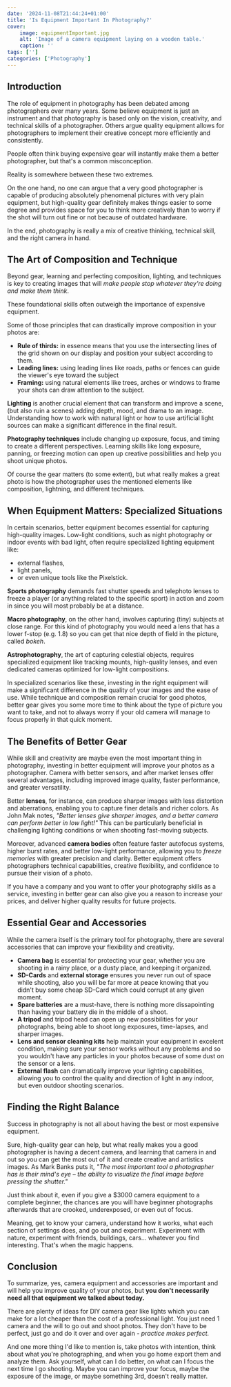 ```yaml
---
date: '2024-11-08T21:44:24+01:00'
title: 'Is Equipment Important In Photography?'
cover:
    image: equipmentImportant.jpg
    alt: 'Image of a camera equipment laying on a wooden table.'
    caption: ''
tags: ['']
categories: ['Photography']
---
```


## Introduction
The role of equipment in photography has been debated among photographers over many years. Some believe equipment is just an instrument and that photography is based only on the vision, creativity, and technical skills of a photographer. Others argue quality equipment allows for photographers to implement their creative concept more efficiently and consistently. 

People often think buying expensive gear will instantly make them a better photographer, but that's a common misconception.

Reality is somewhere between these two extremes. 

On the one hand, no one can argue that a very good photographer is capable of producing absolutely phenomenal pictures with very plain equipment, but high-quality gear definitely makes things easier to some degree and provides space for you to think more creatively than to worry if the shot will turn out fine or not because of outdated hardware. 

In the end, photography is really a mix of creative thinking, technical skill, and the right camera in hand.

## The Art of Composition and Technique
<!-- ![](/about.jpg) -->

Beyond gear, learning and perfecting composition, lighting, and techniques is key to creating images that will *make people stop whatever they're doing and make them think*.

These foundational skills often outweigh the importance of expensive equipment.

Some of those principles that can drastically improve composition in your photos are:
- **Rule of thirds:** in essence means that you use the intersecting lines of the grid shown on our display and position your subject according to them.
- **Leading lines:** using leading lines like roads, paths or fences can guide the viewer's eye toward the subject 
- **Framing:** using natural elements like trees, arches or windows to frame your shots can draw attention to the subject. 

**Lighting** is another crucial element that can transform and improve a scene, (but also ruin a scenes) adding depth, mood, and drama to an image. Understanding how to work with natural light or how to use artificial light sources can make a significant difference in the final result.

**Photography techniques** include changing up exposure, focus, and timing to create a different perspectives. Learning skills like long exposure, panning, or freezing motion can open up creative possibilities and help you shoot unique photos.

Of course the gear matters (to some extent), but what really makes a great photo is how the photographer uses the mentioned elements like composition, lightning, and different techniques.

## When Equipment Matters: Specialized Situations
In certain scenarios, better equipment becomes essential for capturing high-quality images. Low-light conditions, such as night photography or indoor events with bad light, often require specialized lighting equipment like:
- external flashes, 
- light panels, 
- or even unique tools like the Pixelstick. 

**Sports photography** demands fast shutter speeds and telephoto lenses to freeze a player (or anything related to the specific sport) in action and zoom in since you will most probably be at a distance. 

**Macro photography**, on the other hand, involves capturing (tiny) subjects at close range. For this kind of photography you would need a lens that has a lower f-stop (e.g. 1.8) so you can get that nice depth of field in the picture, called *bokeh*. 

**Astrophotography**, the art of capturing celestial objects, requires specialized equipment like tracking mounts, high-quality lenses, and even dedicated cameras optimized for low-light compositions.

In specialized scenarios like these, investing in the right equipment will make a significant difference in the quality of your images and the ease of use. While technique and composition remain crucial for good photos, better gear gives you some more time to think about the type of picture you want to take, and not to always worry if your old camera will manage to focus properly in that quick moment.

## The Benefits of Better Gear
While skill and creativity are maybe even the most important thing in photography, investing in better equipment will improve your photos as a photographer. Camera with better sensors, and after market lenses offer several advantages, including improved image quality, faster performance, and greater versatility.

Better **lenses**, for instance, can produce sharper images with less distortion and aberrations, enabling you to capture finer details and richer colors. As John Mak notes, *"Better lenses give sharper images, and a better camera can perform better in low light!"* This can be particularly beneficial in challenging lighting conditions or when shooting fast-moving subjects.

Moreover, advanced **camera bodies** often feature faster autofocus systems, higher burst rates, and better low-light performance, allowing you to *freeze memories* with greater precision and clarity. Better equipment offers photographers technical capabilities, creative flexibility, and confidence to pursue their vision of a photo.

If you have a company and you want to offer your photography skills as a service, investing in better gear can also give you a reason to increase your prices, and deliver higher quality results for future projects.

## Essential Gear and Accessories
While the camera itself is the primary tool for photography, there are several accessories that can improve your flexibility and creativity. 

- **Camera bag** is essential for protecting your gear, whether you are shooting in a rainy place, or a dusty place, and keeping it organized. 
- **SD-Cards** and **external storage** ensures you never run out of space while shooting, also you will be far more at peace knowing that you didn't buy some cheap SD-Card which could corrupt at any given moment.
- **Spare batteries** are a must-have, there is nothing more dissapointing than having your battery die in the middle of a shoot. 
- **A tripod** and tripod head can open up new possibilities for your photographs, being able to shoot long exposures, time-lapses, and sharper images.
- **Lens and sensor cleaning kits** help maintain your equipment in excelent condition, making sure your sensor works without any problems and so you wouldn't have any particles in your photos because of some dust on the sensor or a lens.
- **External flash** can dramatically improve your lighting capabilities, allowing you to control the quality and direction of light in any indoor, but even outdoor shooting scenarios.

## Finding the Right Balance
Success in photography is not all about having the best or most expensive equipment. 

Sure, high-quality gear can help, but what really makes you a good photographer is having a decent camera, and learning that camera in and out so you can get the most out of it and create creative and artistics images. As Mark Banks puts it, *"The most important tool a photographer has is their mind's eye – the ability to visualize the final image before pressing the shutter."*

Just think about it, even if you give a $3000 camera equipment to a complete beginner, the chances are you will have beginner photographs afterwards that are crooked, underexposed, or even out of focus. 

Meaning, get to know your camera, understand how it works, what each section of settings does, and go out and experiment. Experiment with nature, experiment with friends, buildings, cars... whatever you find interesting. That's when the magic happens.

## Conclusion

To summarize, yes, camera equipment and accessories are important and will help you improve quality of your photos, but **you don't necessarily need all that equipment we talked about today.**

There are plenty of ideas for DIY camera gear like lights which you can make for a lot cheaper than the cost of a professional light. You just need 1 camera and the will to go out and shoot photos. They don't have to be perfect, just go and do it over and over again - *practice makes perfect.*

And one more thing I'd like to mention is, take photos with intention, think about what you're photographing, and when you go home export them and analyze them. Ask yourself, what can I do better, on what can I focus the next time I go shooting. Maybe you can improve your focus, maybe the exposure of the image, or maybe something 3rd, doesn't really matter.